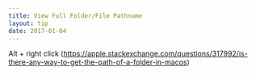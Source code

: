 ```yaml
---
title: View Full Folder/File Pathname
layout: tip
date: 2017-01-04
---
```


Alt + right click (https://apple.stackexchange.com/questions/317992/is-there-any-way-to-get-the-path-of-a-folder-in-macos)
